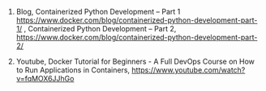 1. Blog, Containerized Python Development – Part 1 https://www.docker.com/blog/containerized-python-development-part-1/ , Containerized Python Development – Part 2, https://www.docker.com/blog/containerized-python-development-part-2/

2. Youtube, Docker Tutorial for Beginners - A Full DevOps Course on How to Run Applications in Containers, https://www.youtube.com/watch?v=fqMOX6JJhGo 
